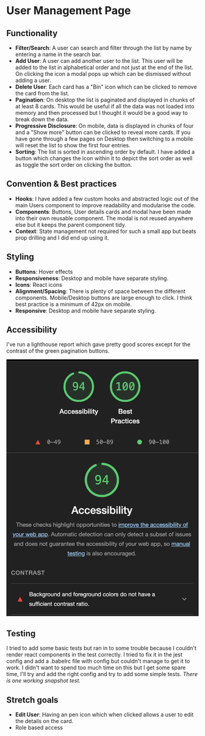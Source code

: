 # User Management Page

## Functionality

- **Filter/Search**: A user can search and filter through the list by name by entering a name in the search bar.
- **Add User**: A user can add another user to the list. This user will be added to the list in alphabetical order and not just at the end of the list. On clicking the icon a modal pops up which can be dismissed without adding a user.
- **Delete User**: Each card has a "Bin" icon which can be clicked to remove the card from the list.
- **Pagination**: On desktop the list is paginated and displayed in chunks of at least 8 cards. This would be useful if all the data was not loaded into memory and then processed but I thought it would be a good way to break down the data.
- **Progressive Disclosure**: On mobile, data is displayed in chunks of four and a "Show more" button can be clicked to reveal more cards. If you have gone through a few pages on Desktop then switching to a mobile will reset the list to show the first four entries.
- **Sorting**: The list is sorted in ascending order by default. I have added a button which changes the icon within it to depict the sort order as well as toggle the sort order on clicking the button.

## Convention & Best practices

- **Hooks**: I have added a few custom hooks and abstracted logic out of the main Users component to improve readability and modularise the code.
- **Components**: Buttons, User details cards and modal have been made into their own reusable component. The modal is not reused anywhere else but it keeps the parent component tidy.
- **Context**: State management not required for such a small app but beats prop drilling and I did end up using it.

## Styling

- **Buttons**: Hover effects
- **Responsiveness**: Desktop and mobile have separate styling.
- **Icons**: React icons
- **Alignment/Spacing**: There is plenty of space between the different components. Mobile/Desktop buttons are large enough to click. I think best practice is a minimum of 42px on mobile.
- **Responsive**: Desktop and mobile have separate styling.

## Accessibility

I've run a lighthouse report which gave pretty good scores except for the contrast of the green pagination buttons.

![alt text](image.png)

## Testing

I tried to add some basic tests but ran in to some trouble because I couldn't render react components in the test correctly. I tried to fix it in the jest config and add a .babelrc file with config but couldn't manage to get it to work. I didn't want to spend too much time on this but I get some spare time, I'll try and add the right config and try to add some simple tests. _There is one working snapshot test._

## Stretch goals

- **Edit User**: Having an pen icon which when clicked allows a user to edit the details on the card.
- Role based access

